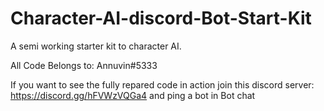 # Character-AI-discord-Bot-Start-Kit
A semi working starter kit to character AI. 


All Code Belongs to: Annuvin#5333

If you want to see the fully repared code in action join this discord server: https://discord.gg/hFVWzVQGa4 and ping a bot in Bot chat
